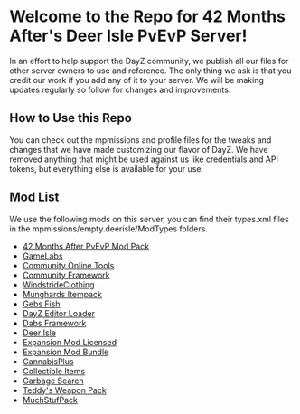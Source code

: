 # Welcome to the Repo for 42 Months After's Deer Isle PvEvP Server!
In an effort to help support the DayZ community, we publish all our files for other server owners to use and reference. The only thing we ask is that you credit our work if you add any of it to your server. We will be making updates regularly so follow for changes and improvements.

## How to Use this Repo
You can check out the mpmissions and profile files for the tweaks and changes that we have made customizing our flavor of DayZ. We have removed anything that might be used against us like credentials and API tokens, but everything else is available for your use.

## Mod List
We use the following mods on this server, you can find their types.xml files in the mpmissions/empty.deerisle/ModTypes folders.
- [42 Months After PvEvP Mod Pack](https://steamcommunity.com/sharedfiles/filedetails/?id=3133630816&searchtext=42+Months+After+Mod+Pack)
- [GameLabs](https://steamcommunity.com/sharedfiles/filedetails/?id=2464526692&searchtext=GameLabs)
- [Community Online Tools](https://steamcommunity.com/sharedfiles/filedetails/?id=1564026768&searchtext=Community+Online+Tools)
- [Community Framework](https://steamcommunity.com/sharedfiles/filedetails/?id=1559212036&searchtext=CF)
- [WindstrideClothing](https://steamcommunity.com/sharedfiles/filedetails/?id=1797720064&searchtext=WindstrideClothing)
- [Munghards Itempack](https://steamcommunity.com/sharedfiles/filedetails/?id=1734713776&searchtext=Munghards+itempack)
- [Gebs Fish](https://steamcommunity.com/sharedfiles/filedetails/?id=2757509117&searchtext=gebsfish)
- [DayZ Editor Loader](https://steamcommunity.com/sharedfiles/filedetails/?id=2276010135&searchtext=DayZ+Editor+Loader)
- [Dabs Framework](https://steamcommunity.com/sharedfiles/filedetails/?id=2545327648&searchtext=Dabs+Framework)
- [Deer Isle](https://steamcommunity.com/sharedfiles/filedetails/?id=1602372402&searchtext=DeerIsle)
- [Expansion Mod Licensed](https://steamcommunity.com/sharedfiles/filedetails/?id=2116157322&searchtext=DayZ-Expansion-Licensed)
- [Expansion Mod Bundle](https://steamcommunity.com/sharedfiles/filedetails/?id=2572331007&searchtext=DayZ-Expansion-Bundle)
- [CannabisPlus](https://steamcommunity.com/sharedfiles/filedetails/?id=1932611410&searchtext=CannabisPlus)
- [Collectible Items](https://steamcommunity.com/sharedfiles/filedetails/?id=2575183443&searchtext=Collectable+Items)
- [Garbage Search](https://steamcommunity.com/sharedfiles/filedetails/?id=2208230845&searchtext=GarbageSearch)
- [Teddy's Weapon Pack](https://steamcommunity.com/sharedfiles/filedetails/?id=2202288946&searchtext=TeddysWeaponPack)
- [MuchStufPack](https://steamcommunity.com/sharedfiles/filedetails/?id=1991570984&searchtext=MuchStuffPack)
